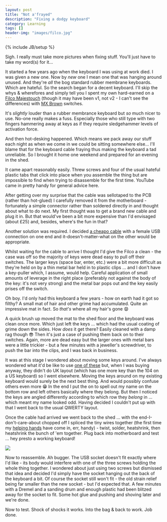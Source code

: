 ```yaml
---
layout: post
title: "Not a'frayed"
description: "Fixing a dodgy keyboard"
category: Learning
tags: []
header-img: "images/filco.jpg"
---
```

{% include JB/setup %}

Sigh.  I really must take more pictures when fixing stuff.  You'll just have to take my word(s) for it...

It started a few years ago when the keyboard I was using at work died.  I was given a new one.  Now by _new_ one I mean one that was hanging around unused.  And they're _all_ the bog standard rubber membrane keyboards.  Which are hateful.  So the search began for a decent keyboard.  I'll skip the whys & wherefores and simply tell you I spent my own hard-earned on a [Filco Majestouch](http://www.keyboardco.com/keyboard/uk-filco-majestouch-2-nkr-tactile-action-keyboard.asp) (though it may have been v1, not v2 - I can't see the differences) with [MX Brown](http://www.keyboardco.com/blog/index.php/2012/12/an-introduction-to-cherry-mx-mechanical-switches/) switches.

It's _slightly_ louder than a rubber membrance keyboard but _so_ much nicer to use.  No-one really makes a fuss.  Especially those who still type with two fingers hammering away at keys as if they require sledgehammer levels of activation force.

And then hot-desking happened.  Which means we pack away our stuff each night as when we come in we could be sitting somewhere else...  I'll blame that for the keyboard cable fraying thus making the keyboard a tad unreliable.  So I brought it home one weekend and prepared for an evening in the shed.

It came apart reasonably easily.  Threw screws and four of the usual hateful plastic tabs that click into place when you assemble the thing but are impossible to find when trying to disassemble for the first time.  YouTube came in pretty handy for general advice here.

After getting over my surprise that the cable was sellotaped to the PCB (rather than hot-glued) I carefully removed it from the motherboard - fortunately a simple connector rather than soldered directly in and thought about what to do next.  My first thought was to get a brand new cable and plug it in.  But that would've been a bit more expensive than I'd envisaged (about £25) and, besides, where's the fun in that?

Another solution was required.  I decided [a cheapo cable](https://www.amazon.co.uk/gp/product/B0746D9TPF/ref=oh_aui_detailpage_o01_s00?ie=UTF8&psc=1) with a female USB connection on one end and it-doesn't-matter-what on the other would be appropriate.

Whilst waiting for the cable to arrive I thought I'd give the Filco a clean - the case was off so the majority of keys were dead easy to pull off their switches.  The larger keys (space bar, enter, etc.) were a bit more difficult as they're held on by a thin metal bar held in to plastic clips ... and I don't have a key-puller which, I assume, would help.  Careful application of small amounts of leverage in the right place (preferably not against the body of the key: it's not very strong) and the metal bar pops out and the key easily prises off the switch.

Oh boy.  I'd only had this keyboard a few years - how on earth had it got so filthy?  A small mat of hair and other grime had accumulated.  Quite an impressive mat in fact.  So _that's_ where all my hair's gone :anguished:

A quick brush up moved the mat to the shed floor and the keyboard was clean once more.  Which just left the keys ... which had the usual coating of grime down the sides.  How _does_ it get there?  Easily cleaned with a damp rag though :sunglasses:  Then it's just a case of pushing them back on to their switches.  Again, more are dead easy but the larger ones with metal bars were a little trickier - but a few minutes with a jeweller's screwdriver, to push the bar into the clips, and I was back in business.

It was at this stage I wondered about moving some keys around.  I've always wondered what it'd be like to use [one of these](http://www.daskeyboard.com/daskeyboard-4-ultimate/) but, when I was buying anyway, they didn't do UK layout (which has one more key than the 104 on a US keyboard) so I went elsewhere.  Moving the keys around on my existing keyboard would surely be the next best thing.  And would possibly confuse others even more :grin:  In the end I put the on to spell out my name on the bottom row and left others basically where they belong.  But then I noticed the keys are angled differently according to which row they _belong_ in ... which meant my name looked odd.  Having decided I couldn't put up with that I went back to the usual QWERTY layout. 

Once the cable had arrived we went back to the shed ... with the end-I-don't-care-about chopped off I spliced the tiny wires together (the first time my [helping hands](https://www.amazon.co.uk/Electrovision-Y057-Helping-Magnifier-Articulated/dp/B005RZ62IW/ref=sr_1_1?s=electronics&ie=UTF8&qid=1503691579&sr=1-1&keywords=helping+hands) have come in, err, handy) - twist, solder, heatshrink, then heatshrink the bunch of 'em together.  Plug back into motherboard and test ... hey presto a working keyboard!

<img src="/images/dremel.png">

Now to reassemble.  Ah bugger.  The USB socket doesn't fit exactly where I'd like - its body would interfere with one of the three screws holding the whole thing together.  I wondered about just using two screws but dismissed that idea and decided I'd simply have the socket hanging out the back of the keyboard a bit.  Of course the socket still won't fit - the old strain relief being far smaller than the new socket - but I'd expected that.  A few minutes with a Dremel and a sanding drum and enough plastic had been blitzed away for the socket to fit.  Some hot glue and pushing and shoving later and we're done.

Now to test.  Shock of shocks it works.  Into the bag & back to work.  Job done.
